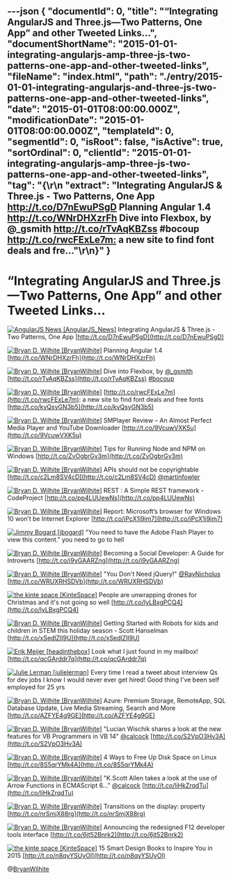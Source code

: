 ---json
{
  "documentId": 0,
  "title": "“Integrating AngularJS and Three.js—Two Patterns, One App” and other Tweeted Links…",
  "documentShortName": "2015-01-01-integrating-angularjs-amp-three-js-two-patterns-one-app-and-other-tweeted-links",
  "fileName": "index.html",
  "path": "./entry/2015-01-01-integrating-angularjs-and-three-js-two-patterns-one-app-and-other-tweeted-links",
  "date": "2015-01-01T08:00:00.000Z",
  "modificationDate": "2015-01-01T08:00:00.000Z",
  "templateId": 0,
  "segmentId": 0,
  "isRoot": false,
  "isActive": true,
  "sortOrdinal": 0,
  "clientId": "2015-01-01-integrating-angularjs-amp-three-js-two-patterns-one-app-and-other-tweeted-links",
  "tag": "{\r\n  \"extract\": \"Integrating AngularJS & Three.js - Two Patterns, One App <http://t.co/D7nEwuPSgD>  Planning Angular 1.4 <http://t.co/WNrDHXzrFh>  Dive into Flexbox, by @_gsmith <http://t.co/rTvAqKBZss> #bocoup  <http://t.co/rwcFExLe7m:> a new site to find font deals and fre...\"\r\n}"
}
---

# “Integrating AngularJS and Three.js—Two Patterns, One App” and other Tweeted Links…

[<img alt="AngularJS News [AngularJS_News]" src="https://songhay.blob.core.windows.net/shared-social-twitter/AngularJS_News.png">](https://t.co/3hnT1SMSRh "AngularJS News [AngularJS_News]") <span>Integrating AngularJS & Three.js - Two Patterns, One App [http://t.co/D7nEwuPSgD](http://t.co/D7nEwuPSgD)</span>

[<img alt="Bryan D. Wilhite [BryanWilhite]" src="https://songhay.blob.core.windows.net/shared-social-twitter/BryanWilhite.jpeg">](http://t.co/UNdqV0Z1zz "Bryan D. Wilhite [BryanWilhite]") <span>Planning Angular 1.4 [http://t.co/WNrDHXzrFh](http://t.co/WNrDHXzrFh)</span>

[<img alt="Bryan D. Wilhite [BryanWilhite]" src="https://songhay.blob.core.windows.net/shared-social-twitter/BryanWilhite.jpeg">](http://t.co/UNdqV0Z1zz "Bryan D. Wilhite [BryanWilhite]") <span>Dive into Flexbox, by [@_gsmith](http://twitter.com/_gsmith) [http://t.co/rTvAqKBZss](http://t.co/rTvAqKBZss) [#bocoup](http://search.twitter.com/search?q=%23bocoup)</span>

[<img alt="Bryan D. Wilhite [BryanWilhite]" src="https://songhay.blob.core.windows.net/shared-social-twitter/BryanWilhite.jpeg">](http://t.co/UNdqV0Z1zz "Bryan D. Wilhite [BryanWilhite]") <span>[http://t.co/rwcFExLe7m](http://t.co/rwcFExLe7m): a new site to find font deals and free fonts [http://t.co/kvQsyGN3b5](http://t.co/kvQsyGN3b5)</span>

[<img alt="Bryan D. Wilhite [BryanWilhite]" src="https://songhay.blob.core.windows.net/shared-social-twitter/BryanWilhite.jpeg">](http://t.co/UNdqV0Z1zz "Bryan D. Wilhite [BryanWilhite]") <span>SMPlayer Review – An Almost Perfect Media Player and YouTube Downloader [http://t.co/9VcuwVXK5u](http://t.co/9VcuwVXK5u)</span>

[<img alt="Bryan D. Wilhite [BryanWilhite]" src="https://songhay.blob.core.windows.net/shared-social-twitter/BryanWilhite.jpeg">](http://t.co/UNdqV0Z1zz "Bryan D. Wilhite [BryanWilhite]") <span>Tips for Running Node and NPM on Windows [http://t.co/ZvOgbrGv3m](http://t.co/ZvOgbrGv3m)</span>

[<img alt="Bryan D. Wilhite [BryanWilhite]" src="https://songhay.blob.core.windows.net/shared-social-twitter/BryanWilhite.jpeg">](http://t.co/UNdqV0Z1zz "Bryan D. Wilhite [BryanWilhite]") <span>APIs should not be copyrightable [http://t.co/c2Lm8SV4cD](http://t.co/c2Lm8SV4cD) [@martinfowler](http://twitter.com/martinfowler)</span>

[<img alt="Bryan D. Wilhite [BryanWilhite]" src="https://songhay.blob.core.windows.net/shared-social-twitter/BryanWilhite.jpeg">](http://t.co/UNdqV0Z1zz "Bryan D. Wilhite [BryanWilhite]") <span>REST : A Simple REST framework - CodeProject [http://t.co/pp4LUUewNs](http://t.co/pp4LUUewNs)</span>

[<img alt="Bryan D. Wilhite [BryanWilhite]" src="https://songhay.blob.core.windows.net/shared-social-twitter/BryanWilhite.jpeg">](http://t.co/UNdqV0Z1zz "Bryan D. Wilhite [BryanWilhite]") <span>Report: Microsoft’s browser for Windows 10 won’t be Internet Explorer [http://t.co/iPcX1i9im7](http://t.co/iPcX1i9im7)</span>

[<img alt="Jimmy Bogard [jbogard]" src="https://songhay.blob.core.windows.net/shared-social-twitter/jbogard.png">](http://t.co/OxltGBerJu "Jimmy Bogard [jbogard]") <span>"You need to have the Adobe Flash Player to view this content." you need to go to hell</span>

[<img alt="Bryan D. Wilhite [BryanWilhite]" src="https://songhay.blob.core.windows.net/shared-social-twitter/BryanWilhite.jpeg">](http://t.co/UNdqV0Z1zz "Bryan D. Wilhite [BryanWilhite]") <span>Becoming a Social Developer: A Guide for Introverts [http://t.co/i9yGAARZng](http://t.co/i9yGAARZng)</span>

[<img alt="Bryan D. Wilhite [BryanWilhite]" src="https://songhay.blob.core.windows.net/shared-social-twitter/BryanWilhite.jpeg">](http://t.co/UNdqV0Z1zz "Bryan D. Wilhite [BryanWilhite]") <span>"You Don't Need jQuery!" [@RayNicholus](http://twitter.com/RayNicholus) [http://t.co/WRUXRHSDVb](http://t.co/WRUXRHSDVb)</span>

[<img alt="the kinte space [KinteSpace]" src="https://songhay.blob.core.windows.net/shared-social-twitter/KinteSpace.png">](http://t.co/s5roAXuR0y "the kinte space [KinteSpace]") <span>People are unwrapping drones for Christmas and it's not going so well [http://t.co/IyLBxgPCQ4](http://t.co/IyLBxgPCQ4)</span>

[<img alt="Bryan D. Wilhite [BryanWilhite]" src="https://songhay.blob.core.windows.net/shared-social-twitter/BryanWilhite.jpeg">](http://t.co/UNdqV0Z1zz "Bryan D. Wilhite [BryanWilhite]") <span>Getting Started with Robots for kids and children in STEM this holiday season - Scott Hanselman [http://t.co/xSedlZlI9U](http://t.co/xSedlZlI9U)</span>

[<img alt="Erik Meijer [headinthebox]" src="https://songhay.blob.core.windows.net/shared-social-twitter/headinthebox.jpeg">](http://t.co/LX6r9PgJAw "Erik Meijer [headinthebox]") <span>Look what I just found in my mailbox! [http://t.co/qcGArddr7q](http://t.co/qcGArddr7q)</span>

[<img alt="Julie Lerman [julielerman]" src="https://songhay.blob.core.windows.net/shared-social-twitter/julielerman.jpeg">](http://t.co/FtL7wpKePq "Julie Lerman [julielerman]") <span>Every time I read a tweet about interview Qs for dev jobs I know I would never ever get hired! Good thing I've been self employed for 25 yrs</span>

[<img alt="Bryan D. Wilhite [BryanWilhite]" src="https://songhay.blob.core.windows.net/shared-social-twitter/BryanWilhite.jpeg">](http://t.co/UNdqV0Z1zz "Bryan D. Wilhite [BryanWilhite]") <span>Azure: Premium Storage, RemoteApp, SQL Database Update, Live Media Streaming, Search and More [http://t.co/AZFYE4g9GE](http://t.co/AZFYE4g9GE)</span>

[<img alt="Bryan D. Wilhite [BryanWilhite]" src="https://songhay.blob.core.windows.net/shared-social-twitter/BryanWilhite.jpeg">](http://t.co/UNdqV0Z1zz "Bryan D. Wilhite [BryanWilhite]") <span>"Lucian Wischik shares a look at the new features for VB Programmers in VB 14" [@calcock](http://twitter.com/calcock) [http://t.co/S2VpO3Hv3A](http://t.co/S2VpO3Hv3A)</span>

[<img alt="Bryan D. Wilhite [BryanWilhite]" src="https://songhay.blob.core.windows.net/shared-social-twitter/BryanWilhite.jpeg">](http://t.co/UNdqV0Z1zz "Bryan D. Wilhite [BryanWilhite]") <span>4 Ways to Free Up Disk Space on Linux [http://t.co/8S5qrYMk4A](http://t.co/8S5qrYMk4A)</span>

[<img alt="Bryan D. Wilhite [BryanWilhite]" src="https://songhay.blob.core.windows.net/shared-social-twitter/BryanWilhite.jpeg">](http://t.co/UNdqV0Z1zz "Bryan D. Wilhite [BryanWilhite]") <span>"K.Scott Allen takes a look at the use of Arrow Functions in ECMAScript 6..." [@calcock](http://twitter.com/calcock) [http://t.co/liHkZrqdTu](http://t.co/liHkZrqdTu)</span>

[<img alt="Bryan D. Wilhite [BryanWilhite]" src="https://songhay.blob.core.windows.net/shared-social-twitter/BryanWilhite.jpeg">](http://t.co/UNdqV0Z1zz "Bryan D. Wilhite [BryanWilhite]") <span>Transitions on the display: property [http://t.co/nrSmjX88rg](http://t.co/nrSmjX88rg)</span>

[<img alt="Bryan D. Wilhite [BryanWilhite]" src="https://songhay.blob.core.windows.net/shared-social-twitter/BryanWilhite.jpeg">](http://t.co/UNdqV0Z1zz "Bryan D. Wilhite [BryanWilhite]") <span>Announcing the redesigned F12 developer tools interface [http://t.co/6jt52Bnrk2](http://t.co/6jt52Bnrk2)</span>

[<img alt="the kinte space [KinteSpace]" src="https://songhay.blob.core.windows.net/shared-social-twitter/KinteSpace.png">](http://t.co/s5roAXuR0y "the kinte space [KinteSpace]") <span>15 Smart Design Books to Inspire You in 2015 [http://t.co/n8qyYSUyOl](http://t.co/n8qyYSUyOl)</span>

@[BryanWilhite](https://twitter.com/BryanWilhite)
